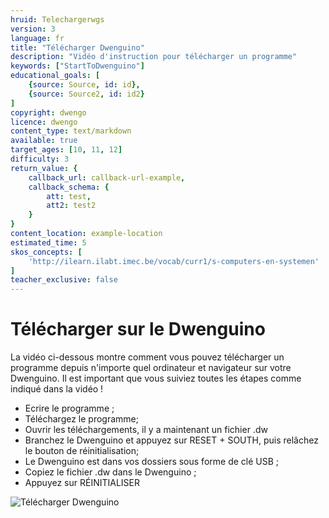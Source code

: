 ```yaml
---
hruid: Telechargerwgs
version: 3
language: fr
title: "Télécharger Dwenguino"
description: "Vidéo d'instruction pour télécharger un programme"
keywords: ["StartToDwenguino"]
educational_goals: [
    {source: Source, id: id}, 
    {source: Source2, id: id2}
]
copyright: dwengo
licence: dwengo
content_type: text/markdown
available: true
target_ages: [10, 11, 12]
difficulty: 3
return_value: {
    callback_url: callback-url-example,
    callback_schema: {
        att: test,
        att2: test2
    }
}
content_location: example-location
estimated_time: 5
skos_concepts: [
    'http://ilearn.ilabt.imec.be/vocab/curr1/s-computers-en-systemen'
]
teacher_exclusive: false
---
```

# Télécharger sur le Dwenguino

La vidéo ci-dessous montre comment vous pouvez télécharger un programme depuis n'importe quel ordinateur et navigateur sur votre Dwenguino.
Il est important que vous suiviez toutes les étapes comme indiqué dans la vidéo !

* Ecrire le programme ;
* Téléchargez le programme;
* Ouvrir les téléchargements, il y a maintenant un fichier .dw
* Branchez le Dwenguino et appuyez sur RESET + SOUTH, puis relâchez le bouton de réinitialisation;
* Le Dwenguino est dans vos dossiers sous forme de clé USB ;
* Copiez le fichier .dw dans le Dwenguino ;
* Appuyez sur RÉINITIALISER

![](@youtube/https://www.youtube.com/embed/VpAXLlT_JP0 "Télécharger Dwenguino")